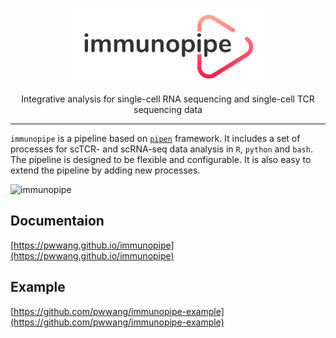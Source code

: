 <p align="center">
  <img height="120" style="height: 120px" src="https://github.com/pwwang/immunopipe/blob/dev/logo.png?raw=true">
</p>
<p align="center">Integrative analysis for single-cell RNA sequencing and single-cell TCR sequencing data</p>
<hr />

`immunopipe` is a pipeline based on [`pipen`](https://github.com/pwwang/pipen) framework. It includes a set of processes for scTCR- and scRNA-seq data analysis in `R`, `python` and `bash`. The pipeline is designed to be flexible and configurable. It is also easy to extend the pipeline by adding new processes.

![immunopipe]([immunopipe.flowchart.png](https://github.com/pwwang/immunopipe/blob/dev/docs/immunopipe.flowchart.png?raw=true))

## Documentaion

[https://pwwang.github.io/immunopipe](https://pwwang.github.io/immunopipe)

## Example

[https://github.com/pwwang/immunopipe-example](https://github.com/pwwang/immunopipe-example)
